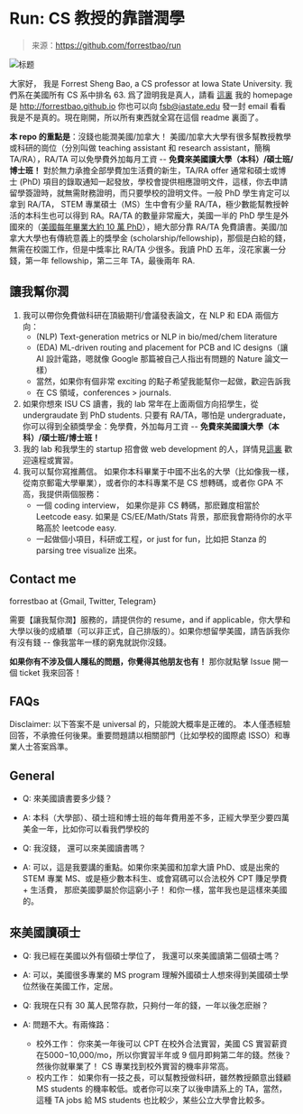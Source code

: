 # Run: CS 教授的靠譜潤學

> 来源：<https://github.com/forrestbao/run>

![标题](https://m.media-amazon.com/images/I/51PkOQXo5CL._SL500_.jpg)

大家好， 我是 Forrest Sheng Bao, a CS professor at Iowa State University. 我們系在美國所有 CS 系中排名 63.
爲了證明我是真人，請看 [這裏](https://www.cs.iastate.edu/fsb) 我的 homepage 是 <http://forrestbao.github.io> 你也可以向 [fsb@iastate.edu](mailto:fsb@iastate.edu) 發一封 email 看看我是不是真的。現在剛開，所以所有東西就全寫在這個 readme 裏面了。

**本 repo 的重點是**：沒錢也能潤美國/加拿大！ 美國/加拿大大學有很多幫教授教學或科研的崗位（分別叫做 teaching assistant 和 research assistant，簡稱 TA/RA），RA/TA 可以免學費外加每月工資 -- **免費來美國讀大學（本科）/碩士班/博士班！** 對於無力承擔全部學費加生活費的新生，TA/RA offer 通常和碩士或博士 (PhD) 項目的錄取通知一起發放，學校會提供相應證明文件，這樣，你去申請留學簽證時，就無需財務證明，而只要學校的證明文件。一般 PhD 學生肯定可以拿到 RA/TA， STEM 專業碩士（MS）生中會有少量 RA/TA，極少數能幫教授幹活的本科生也可以得到 RA。RA/TA 的數量非常龐大，美國一半的 PhD 學生是外國來的（[美國每年畢業大約 10 萬 PhD](https://www.nsf.gov/nsb/sei/one-pagers/Foreign-Born.pdf)），絕大部分靠 RA/TA 免費讀書。美國/加拿大大學也有傳統意義上的獎學金 (scholarship/fellowship)，那個是白給的錢，無需在校園工作，但是中獎率比 RA/TA 少很多。我讀 PhD 五年，沒花家裏一分錢，第一年 fellowship，第二三年 TA，最後兩年 RA.

## 讓我幫你潤

1. 我可以帶你免費做科研在頂級期刊/會議發表論文，在 NLP 和 EDA 兩個方向：
   - (NLP) Text-generation metrics or NLP in bio/med/chem literature
   - (EDA) ML-driven routing and placement for PCB and IC designs（讓 AI 設計電路，嗯就像 Google 那篇被自己人指出有問題的 Nature 論文一樣）
   - 當然，如果你有個非常 exciting 的點子希望我能幫你一起做，歡迎告訴我
   - 在 CS 領域，conferences > journals.
2. 如果你想來 ISU CS 讀書，我的 lab 常年在上面兩個方向招學生，從 undergraudate 到 PhD students. 只要有 RA/TA，哪怕是 undergraduate，你可以得到全額獎學金：免學費，外加每月工資 -- **免費來美國讀大學（本科）/碩士班/博士班！**
3. 我的 lab 和我學生的 startup 招會做 web development 的人，詳情見[這裏](https://nlpdev.notion.site/Remote-Hiring-People-9df52db7ba624954a58cac93a836b01b) 歡迎遠程或實習。
4. 我可以幫你寫推薦信。 如果你本科畢業于中國不出名的大學（比如像我一樣，從南京郵電大學畢業），或者你的本科專業不是 CS 想轉碼，或者你 GPA 不高，我提供兩個服務：
   - 一個 coding interview， 如果你是非 CS 轉碼，那麽難度相當於 Leetcode easy. 如果是 CS/EE/Math/Stats 背景，那麽我會期待你的水平略高於 leetcode easy.
   - 一起做個小項目，科研或工程，or just for fun，比如把 Stanza 的 parsing tree visualize 出來。

## Contact me

forrestbao at {Gmail, Twitter, Telegram}

需要【讓我幫你潤】服務的，請提供你的 resume，and if applicable，你大學和大學以後的成績單（可以非正式，自己排版的）。如果你想留學美國，請告訴我你有沒有錢 -- 像我當年一樣的窮鬼就説你沒錢。

**如果你有不涉及個人隱私的問題，你覺得其他朋友也有！** 那你就點擊 Issue 開一個 ticket 我來回答！

## FAQs

Disclaimer: 以下答案不是 universal 的，只能說大概率是正確的。 本人僅憑經驗回答，不承擔任何後果。重要問題請以相關部門（比如學校的國際處 ISSO）和專業人士答案爲準。

## General

- Q: 來美國讀書要多少錢？
- A: 本科（大學部）、碩士班和博士班的每年費用差不多，正經大學至少要四萬美金一年，比如你可以看我們學校的

- Q: 我沒錢， 還可以來美國讀書嗎？
- A: 可以，這是我要講的重點。如果你來美國和加拿大讀 PhD、或是出衆的 STEM 專業 MS、或是極少數本科生、或會寫碼可以合法校外 CPT 賺足學費 + 生活費， 那麽美國夢屬於你這窮小子！ 和你一樣，當年我也是這樣來美國的。

## 來美國讀碩士

- Q: 我已經在美國以外有個碩士學位了， 我還可以來美國讀第二個碩士嗎？
- A: 可以，美國很多專業的 MS program 理解外國碩士人想來得到美國碩士學位然後在美國工作，定居。

- Q: 我現在只有 30 萬人民幣存款，只夠付一年的錢，一年以後怎麽辦？
- A: 問題不大。有兩條路：
  - 校外工作： 你來美一年後可以 CPT 在校外合法實習，美國 CS 實習薪資在$5000-$10,000/mo，所以你實習半年或 9 個月即夠第二年的錢。然後？ 然後你就畢業了！ CS 專業找到校外實習的機率非常高。
  - 校内工作： 如果你有一技之長，可以幫教授做科研，雖然教授願意出錢顧 MS students 的機率較低。或者你可以來了以後申請系上的 TA，當然，這種 TA jobs 給 MS students 也比較少，某些公立大學會比較多。
